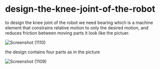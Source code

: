 # design-the-knee-joint-of-the-robot

to design the knee joint of the robot we need bearing which is a machine element that constrains relative motion to only the desired motion, and reduces friction between moving parts it look like the pictuer.

![Screenshot (1110)](https://user-images.githubusercontent.com/108452991/185768212-de52d442-71ca-420c-8748-d752ed9a221d.png)

the design contains four parts as in the picture


![Screenshot (1109)](https://user-images.githubusercontent.com/108452991/185768076-bc3d27dc-5e82-404a-9e7e-2ad0e6530574.png)

